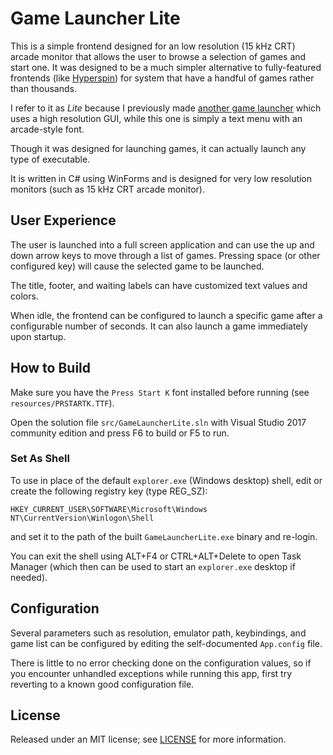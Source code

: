 Game Launcher Lite
=============

This is a simple frontend designed for an low resolution (15 kHz CRT) arcade monitor that allows the user to browse a selection of games and start one. It was designed to be a much simpler alternative to fully-featured frontends (like [Hyperspin](http://www.hyperspin-fe.com/)) for system that have a handful of games rather than thousands.

I refer to it as _Lite_ because I previously made [another game launcher](https://github.com/Justin-Credible/Game-Launcher) which uses a high resolution GUI, while this one is simply a text menu with an arcade-style font.

Though it was designed for launching games, it can actually launch any type of executable.

It is written in C# using WinForms and is designed for very low resolution monitors (such as 15 kHz CRT arcade monitor).

## User Experience

The user is launched into a full screen application and can use the up and down arrow keys to move through a list of games. Pressing space (or other configured key) will cause the selected game to be launched.

The title, footer, and waiting labels can have customized text values and colors.

When idle, the frontend can be configured to launch a specific game after a configurable number of seconds. It can also launch a game immediately upon startup.

## How to Build

Make sure you have the `Press Start K` font installed before running (see `resources/PRSTARTK.TTF`).

Open the solution file `src/GameLauncherLite.sln` with Visual Studio 2017 community edition and press F6 to build or F5 to run.

### Set As Shell

To use in place of the default `explorer.exe` (Windows desktop) shell, edit or create the following registry key (type REG_SZ):

```
HKEY_CURRENT_USER\SOFTWARE\Microsoft\Windows NT\CurrentVersion\Winlogon\Shell
```

and set it to the path of the built `GameLauncherLite.exe` binary and re-login.

You can exit the shell using ALT+F4 or CTRL+ALT+Delete to open Task Manager (which then can be used to start an `explorer.exe` desktop if needed).

## Configuration

Several parameters such as resolution, emulator path, keybindings, and game list can be configured by editing the self-documented `App.config` file.

There is little to no error checking done on the configuration values, so if you encounter unhandled exceptions while running this app, first try reverting to a known good configuration file.

## License

Released under an MIT license; see [LICENSE](https://github.com/Justin-Credible/game-launcher-lite/blob/master/LICENSE) for more information.
